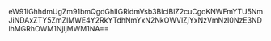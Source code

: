 eW91IGhhdmUgZm91bmQgdGhlIGRldmVsb3BlciBlZ2cuCgoKNWFmYTU5NmJiNDAxZTY5ZmZlMWE4Y2RkYTdhNmYxN2NkOWVlZjYxNzVmNzI0NzE3NDlhMGRhOWM1NjljMWM1NA==
